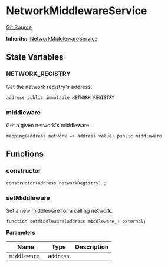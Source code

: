 # NetworkMiddlewareService
[Git Source](https://github.com/symbioticfi/core/blob/0515f07ba8e6512d27a7c84c3818ae0c899b4806/src/contracts/service/NetworkMiddlewareService.sol)

**Inherits:**
[INetworkMiddlewareService](/Users/andreikorokhov/symbiotic/core/docs/autogen/src/src/interfaces/service/INetworkMiddlewareService.sol/interface.INetworkMiddlewareService.md)


## State Variables
### NETWORK_REGISTRY
Get the network registry's address.


```solidity
address public immutable NETWORK_REGISTRY
```


### middleware
Get a given network's middleware.


```solidity
mapping(address network => address value) public middleware
```


## Functions
### constructor


```solidity
constructor(address networkRegistry) ;
```

### setMiddleware

Set a new middleware for a calling network.


```solidity
function setMiddleware(address middleware_) external;
```
**Parameters**

|Name|Type|Description|
|----|----|-----------|
|`middleware_`|`address`||


